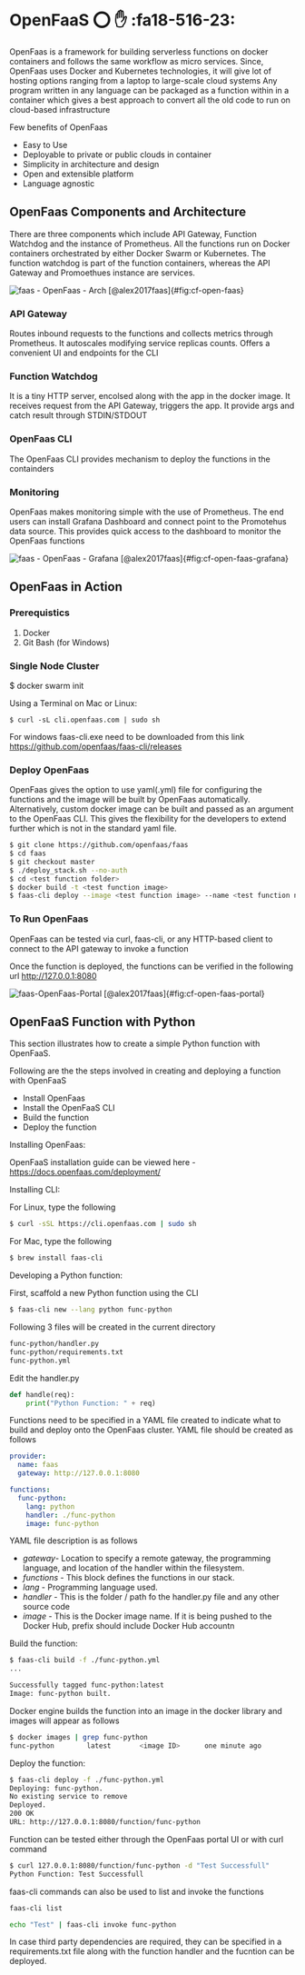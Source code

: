 # OpenFaaS :o: :hand: :fa18-516-23:

OpenFaas is a framework for building serverless functions on docker containers and follows the same workflow as micro services.
Since, OpenFaas uses Docker and Kubernetes technologies, it will give lot of hosting options ranging from a laptop 
to large-scale cloud systems
Any program written in any language can be packaged as a function within in a container which gives a best approach
to convert all the old code to run on cloud-based infrastructure

Few benefits of OpenFaas

* Easy to Use
* Deployable to private or public clouds in container
* Simplicity in architecture and design
* Open and extensible platform
* Language agnostic


## OpenFaas Components and Architecture

There are three components which include API Gateway, Function Watchdog and the instance of Prometheus.
All the functions run on Docker containers orchestrated by either Docker Swarm or Kubernetes.
The function watchdog is part of the function containers, whereas the API Gateway and Promoethues instance are services.

![faas - OpenFaas - Arch [@alex2017faas]](images/openFaas_architecutre.jpg){#fig:cf-open-faas}

### API Gateway

Routes inbound requests to the functions and collects metrics through Prometheus. It autoscales modifying service replicas counts.
Offers a convenient UI and endpoints for the CLI

### Function Watchdog

It is a tiny HTTP server, encolsed along with the app in the docker image. It receives request from the API Gateway, triggers the app.
It provide args and catch result through STDIN/STDOUT

### OpenFaas CLI

The OpenFaas CLI provides mechanism to deploy the functions in the containders

### Monitoring

OpenFaas makes monitoring simple with the use of Prometheus. The end users can install Grafana Dashboard and connect point to the Promotehus data source. This provides quick access to the dashboard to monitor the OpenFaas functions

![faas - OpenFaas - Grafana [@alex2017faas]](images/grafana.jpeg){#fig:cf-open-faas-grafana}

## OpenFaas in Action

### Prerequistics

1. Docker
2. Git Bash (for Windows)

### Single Node Cluster

$ docker swarm init

Using a Terminal on Mac or Linux:

`$ curl -sL cli.openfaas.com | sudo sh`

For windows faas-cli.exe need to be downloaded from this link https://github.com/openfaas/faas-cli/releases


### Deploy OpenFaas 

OpenFaas gives the option to use yaml(.yml) file for configuring the functions and the image will be built by OpenFaas automatically.
Alternatively, custom docker image can be built and passed as an argument to the OpenFaas CLI. This gives the flexibility for the developers to extend further which is not in the standard yaml file.

```bash
$ git clone https://github.com/openfaas/faas
$ cd faas
$ git checkout master
$ ./deploy_stack.sh --no-auth
$ cd <test function folder>
$ docker build -t <test function image>
$ faas-cli deploy --image <test function image> --name <test function name
```

### To Run OpenFaas

OpenFaas can be tested via curl, faas-cli, or any HTTP-based client to connect to the API gateway to invoke a function

Once the function is deployed, the functions can be verified in the following url
<http://127.0.0.1:8080>

![faas-OpenFaas-Portal [@alex2017faas]](images/markdown_portal.png){#fig:cf-open-faas-portal}

## OpenFaaS Function with Python

This section illustrates how to create a simple Python function with OpenFaaS. 

Following are the the steps involved in creating and deploying a function with OpenFaaS

* Install OpenFaas
* Install the OpenFaaS CLI
* Build the function
* Deploy the function


Installing OpenFaas:

OpenFaaS installation guide can be viewed here - <https://docs.openfaas.com/deployment/> 


Installing CLI:

For Linux, type the following
```bash
$ curl -sSL https://cli.openfaas.com | sudo sh
```
For Mac, type the following
```bash
$ brew install faas-cli
```

Developing a Python function:

First, scaffold a new Python function using the CLI
```bash
$ faas-cli new --lang python func-python
```

Following 3 files will be created in the current directory
```bash
func-python/handler.py
func-python/requirements.txt
func-python.yml
```

Edit the handler.py
```python
def handle(req):
    print("Python Function: " + req)
```

Functions need to be specified in a YAML file created to indicate what to build and deploy onto the OpenFaas cluster. 
YAML file should be created as follows

```yaml
provider:
  name: faas
  gateway: http://127.0.0.1:8080

functions:
  func-python:
    lang: python
    handler: ./func-python
    image: func-python
```

YAML file description is as follows

* *gateway*- Location to specify a remote gateway, the programming language, and location of the handler within the filesystem.
* *functions* - This block defines the functions in our stack.
* *lang* - Programming language used. 
* *handler* - This is the folder / path fo the handler.py file and any other source code
* *image* - This is the Docker image name. If it is being pushed to the Docker Hub, prefix should include Docker Hub accountn


Build the function:
```bash
$ faas-cli build -f ./func-python.yml
...

Successfully tagged func-python:latest
Image: func-python built.
```

Docker engine builds the function into an image in the docker library and images will appear as follows
```bash
$ docker images | grep func-python
func-python        latest       <image ID>      one minute ago
```

Deploy the function:
```bash
$ faas-cli deploy -f ./func-python.yml
Deploying: func-python.
No existing service to remove
Deployed.
200 OK
URL: http://127.0.0.1:8080/function/func-python
```

Function can be tested either through the OpenFaas portal UI or with curl command
```bash
$ curl 127.0.0.1:8080/function/func-python -d "Test Successfull"
Python Function: Test Successfull
```

faas-cli commands can also be used to list and invoke the functions
```bash
faas-cli list
```

```bash
echo "Test" | faas-cli invoke func-python
```

In case third party dependencies are required, they can be specified in a requirements.txt file along with the function handler and the fucntion can be deployed.
